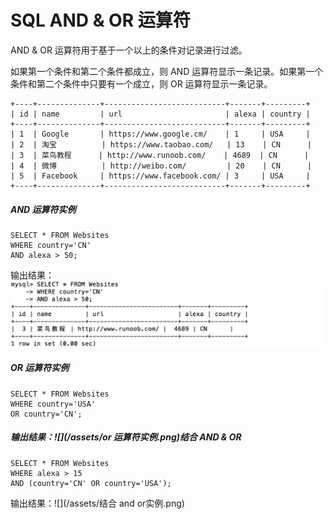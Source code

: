 # SQL AND & OR 运算符

AND & OR 运算符用于基于一个以上的条件对记录进行过滤。

如果第一个条件和第二个条件都成立，则 AND 运算符显示一条记录。如果第一个条件和第二个条件中只要有一个成立，则 OR 运算符显示一条记录。

```
+----+--------------+---------------------------+-------+---------+
| id | name         | url                       | alexa | country |
+----+--------------+---------------------------+-------+---------+
| 1  | Google       | https://www.google.cm/    | 1     | USA     |
| 2  | 淘宝          | https://www.taobao.com/   | 13    | CN      |
| 3  | 菜鸟教程      | http://www.runoob.com/    | 4689  | CN      |
| 4  | 微博          | http://weibo.com/         | 20    | CN      |
| 5  | Facebook     | https://www.facebook.com/ | 3     | USA     |
+----+--------------+---------------------------+-------+---------+
```

##### AND 运算符实例

```
SELECT * FROM Websites
WHERE country='CN'
AND alexa > 50;
```

输出结果：![](/assets/and运算符实例.png)

##### OR 运算符实例

```
SELECT * FROM Websites
WHERE country='USA'
OR country='CN';
```

##### 输出结果：![](/assets/or 运算符实例.png)结合 AND & OR

```
SELECT * FROM Websites
WHERE alexa > 15
AND (country='CN' OR country='USA');
```

输出结果：![](/assets/结合 and or实例.png)



